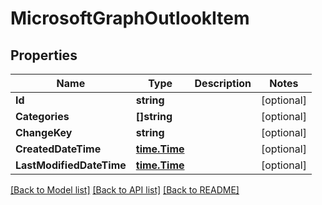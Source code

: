 # MicrosoftGraphOutlookItem

## Properties

Name | Type | Description | Notes
------------ | ------------- | ------------- | -------------
**Id** | **string** |  | [optional] 
**Categories** | **[]string** |  | [optional] 
**ChangeKey** | **string** |  | [optional] 
**CreatedDateTime** | [**time.Time**](time.Time.md) |  | [optional] 
**LastModifiedDateTime** | [**time.Time**](time.Time.md) |  | [optional] 

[[Back to Model list]](../README.md#documentation-for-models) [[Back to API list]](../README.md#documentation-for-api-endpoints) [[Back to README]](../README.md)


